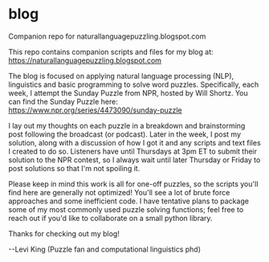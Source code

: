 # blog
 Companion repo for naturallanguagepuzzling.blogspot.com

This repo contains companion scripts and files for my blog at:
https://naturallanguagepuzzling.blogspot.com


The blog is focused on applying natural language processing (NLP), linguistics and basic programming to solve word puzzles. Specifically, each week, I attempt the Sunday Puzzle from NPR, hosted by Will Shortz. You can find the Sunday Puzzle here:
https://www.npr.org/series/4473090/sunday-puzzle

I lay out my thoughts on each puzzle in a breakdown and brainstorming post following the broadcast (or podcast). Later in the week, I post my solution, along with a discussion of how I got it and any scripts and text files I created to do so. Listeners have until Thursdays at 3pm ET to submit their solution to the NPR contest, so I always wait until later Thursday or Friday to post solutions so that I'm not spoiling it.

Please keep in mind this work is all for one-off puzzles, so the scripts you'll find here are generally not optimized! You'll see a lot of brute force approaches and some inefficient code. I have tentative plans to package some of my most commonly used puzzle solving functions; feel free to reach out if you'd like to collaborate on a small python library.

Thanks for checking out my blog!

--Levi King (Puzzle fan and computational linguistics phd)